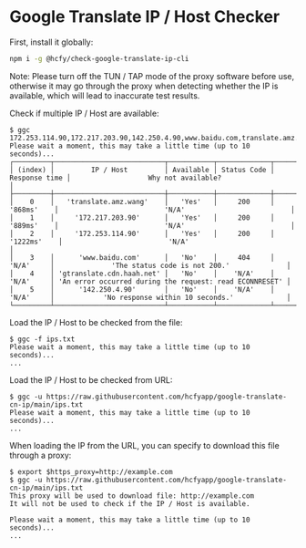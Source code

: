 # Google Translate IP / Host Checker

First, install it globally:

```zsh
npm i -g @hcfy/check-google-translate-ip-cli
```

Note: Please turn off the TUN / TAP mode of the proxy software before use, otherwise it may go through the proxy when detecting whether the IP is available, which will lead to inaccurate test results.

Check if multiple IP / Host are available:

```text
$ ggc 172.253.114.90,172.217.203.90,142.250.4.90,www.baidu.com,translate.amz.wang,gtranslate.cdn.haah.net
Please wait a moment, this may take a little time (up to 10 seconds)...
┌─────────┬───────────────────────────┬───────────┬─────────────┬───────────────┬─────────────────────────────────────────────────────────┐
│ (index) │         IP / Host         │ Available │ Status Code │ Response time │                   Why not available?                    │
├─────────┼───────────────────────────┼───────────┼─────────────┼───────────────┼─────────────────────────────────────────────────────────┤
│    0    │   'translate.amz.wang'    │   'Yes'   │     200     │    '868ms'    │                          'N/A'                          │
│    1    │     '172.217.203.90'      │   'Yes'   │     200     │    '889ms'    │                          'N/A'                          │
│    2    │     '172.253.114.90'      │   'Yes'   │     200     │   '1222ms'    │                          'N/A'                          │
│    3    │      'www.baidu.com'      │   'No'    │     404     │     'N/A'     │              'The status code is not 200.'              │
│    4    │ 'gtranslate.cdn.haah.net' │   'No'    │    'N/A'    │     'N/A'     │ 'An error occurred during the request: read ECONNRESET' │
│    5    │      '142.250.4.90'       │   'No'    │    'N/A'    │     'N/A'     │            'No response within 10 seconds.'             │
└─────────┴───────────────────────────┴───────────┴─────────────┴───────────────┴─────────────────────────────────────────────────────────┘
```

Load the IP / Host to be checked from the file:

```text
$ ggc -f ips.txt
Please wait a moment, this may take a little time (up to 10 seconds)...
...
```

Load the IP / Host to be checked from URL:

```text
$ ggc -u https://raw.githubusercontent.com/hcfyapp/google-translate-cn-ip/main/ips.txt
Please wait a moment, this may take a little time (up to 10 seconds)...
...
```

When loading the IP from the URL, you can specify to download this file through a proxy:

```text
$ export $https_proxy=http://example.com
$ ggc -u https://raw.githubusercontent.com/hcfyapp/google-translate-cn-ip/main/ips.txt
This proxy will be used to download file: http://example.com
It will not be used to check if the IP / Host is available.

Please wait a moment, this may take a little time (up to 10 seconds)...
...
```
